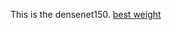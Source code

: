 This is the densenet150.
[best weight](https://drive.google.com/drive/u/1/folders/0BxMytmFVpGsGQV9TUWVqQlNvNmc)
